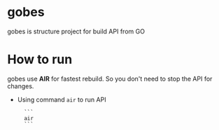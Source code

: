 # gobes
gobes is structure project for build API from GO


# How to run
gobes use **AIR** for fastest rebuild. So you don't need to stop the API for changes.

- Using command `air` to run API

        ```
        air
        ```
        
        

